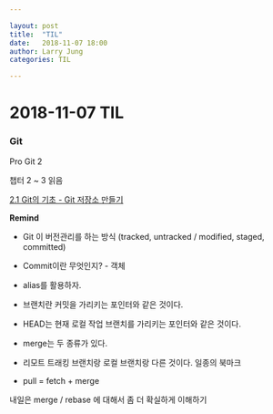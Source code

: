 ```yaml
---

layout: post
title:  "TIL"
date:   2018-11-07 18:00
author: Larry Jung
categories: TIL

---
```


# 2018-11-07 TIL 



### Git  

Pro Git 2  

챕터 2 ~ 3 읽음  

[2.1 Git의 기초 - Git 저장소 만들기](https://git-scm.com/book/ko/v2/Git%EC%9D%98-%EA%B8%B0%EC%B4%88-Git-%EC%A0%80%EC%9E%A5%EC%86%8C-%EB%A7%8C%EB%93%A4%EA%B8%B0)   



**Remind**  

- Git 이 버전관리를 하는 방식 (tracked, untracked / modified, staged, committed)  

- Commit이란 무엇인지?  - 객체    
- alias를 활용하자.  
- 브랜치란 커밋을 가리키는 포인터와 같은 것이다.  
- HEAD는 현재 로컬 작업 브랜치를 가리키는 포인터와 같은 것이다.  
- merge는 두 종류가 있다.  
- 리모트 트래킹 브랜치랑 로컬 브랜치랑 다른 것이다. 일종의 북마크   
- pull = fetch + merge   



내일은 merge / rebase 에 대해서 좀 더 확실하게 이해하기  

